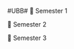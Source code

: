 #UBB#
:open_file_folder: Semester 1

:open_file_folder: Semester 2

:open_file_folder: Semester 3


